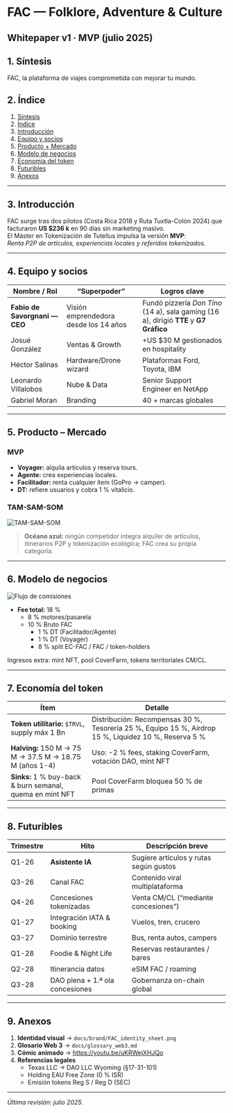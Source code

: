 # FAC — Folklore, Adventure & Culture  
## Whitepaper v1 · MVP (julio 2025)

## 1. Síntesis  
FAC, la plataforma de viajes comprometida con mejorar tu mundo.

## 2. Índice
1. [Síntesis](#1-síntesis)  
2. [Índice](#2-índice)  
3. [Introducción](#3-introducción)  
4. [Equipo y socios](#4-equipo-y-socios)  
5. [Producto + Mercado](#5-producto--mercado)  
6. [Modelo de negocios](#6-modelo-de-negocios)  
7. [Economía del token](#7-economía-del-token)  
8. [Futuribles](#8-futuribles)  
9. [Anexos](#9-anexos)

---

## 3. Introducción
FAC surge tras dos pilotos (Costa Rica 2018 y Ruta Tuxtla-Colón 2024) que facturaron **US $236 k** en 90 días sin marketing masivo.  
El Máster en Tokenización de Tutellus impulsa la versión **MVP**:  
*Renta P2P de artículos, experiencias locales y referidos tokenizados.*

---

## 4. Equipo y socios
| Nombre / Rol | “Superpoder” | Logros clave |
|--------------|--------------|--------------|
| **Fabio de Savorgnani — CEO** | Visión emprendedora desde los 14 años | Fundó pizzería *Don Tino* (14 a), sala gaming (16 a), dirigió **TTE** y **G7 Gráfico** |
| Josué González | Ventas & Growth | +US $30 M gestionados en hospitality |
| Héctor Salinas | Hardware/Drone wizard | Plataformas Ford, Toyota, IBM |
| Leonardo Villalobos | Nube & Data | Senior Support Engineer en NetApp |
| Gabriel Moran | Branding | 40 + marcas globales |

---

## 5. Producto – Mercado
### MVP
- **Voyager:** alquila artículos y reserva tours.  
- **Agente:** crea experiencias locales.  
- **Facilitador:** renta cualquier ítem (GoPro → camper).  
- **DT:** refiere usuarios y cobra 1 % vitalicio.

### TAM-SAM-SOM  
![TAM-SAM-SOM](docs/graphics/TAM_SAM_SOM.svg)

> **Océano azul:** ningún competidor integra alquiler de artículos, itinerarios P2P y tokenización ecológica; FAC crea su propia categoría.

---

## 6. Modelo de negocios
![Flujo de comisiones](docs/graphics/flow_commission.svg)

- **Fee total:** 18 %  
  - 8 % motores/pasarela  
  - 10 % Bruto FAC  
    - 1 % DT (Facilitador/Agente)  
    - 1 % DT (Voyager)  
    - 8 % split EC-FAC / FAC / token-holders

Ingresos extra: mint NFT, pool CoverFarm, tokens territoriales CM/CL.

---

## 7. Economía del token
| Ítem | Detalle |
|------|---------|
| **Token utilitario:** `$TRVL`, supply máx 1 Bn | Distribución: Recompensas 30 %, Tesorería 25 %, Equipo 15 %, Airdrop 15 %, Liquidez 10 %, Reserva 5 % |
| **Halving:** 150 M → 75 M → 37.5 M → 18.75 M (años 1-4) | Uso: -2 % fees, staking CoverFarm, votación DAO, mint NFT |
| **Sinks:** 1 % buy-back & burn semanal, quema en mint NFT | Pool CoverFarm bloquea 50 % de primas |

---

## 8. Futuribles
| Trimestre | Hito | Descripción breve |
|-----------|------|-------------------|
| Q1-26 | **Asistente IA** | Sugiere artículos y rutas según gustos |
| Q3-26 | Canal FAC | Contenido viral multiplataforma |
| Q4-26 | Concesiones tokenizadas | Venta CM/CL (“mediante concesiones”) |
| Q1-27 | Integración IATA & booking | Vuelos, tren, crucero |
| Q3-27 | Dominio terrestre | Bus, renta autos, campers |
| Q1-28 | Foodie & Night Life | Reservas restaurantes / bares |
| Q2-28 | Itinerancia datos | eSIM FAC / roaming |
| Q3-28 | DAO plena + 1.ª ola concesiones | Gobernanza on-chain global |

---

## 9. Anexos
1. **Identidad visual** → `docs/brand/FAC_identity_sheet.png`  
2. **Glosario Web 3** → `docs/glossary_web3.md`  
3. **Cómic animado** → <https://youtu.be/uKRWejXHJQo>  
4. **Referencias legales**  
   - Texas LLC → DAO LLC Wyoming (§17-31-101)  
   - Holding EAU Free Zone (0 % ISR)  
   - Emisión tokens Reg S / Reg D (SEC)

---

*Última revisión: julio 2025.*
